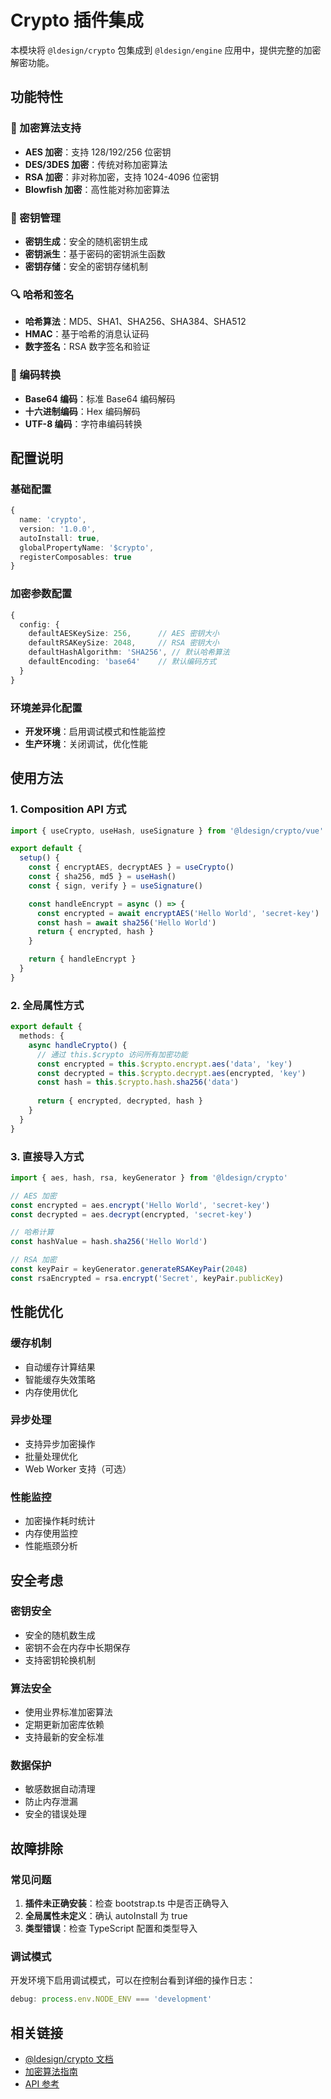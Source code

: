# Crypto 插件集成

本模块将 `@ldesign/crypto` 包集成到 `@ldesign/engine` 应用中，提供完整的加密解密功能。

## 功能特性

### 🔐 加密算法支持
- **AES 加密**：支持 128/192/256 位密钥
- **DES/3DES 加密**：传统对称加密算法
- **RSA 加密**：非对称加密，支持 1024-4096 位密钥
- **Blowfish 加密**：高性能对称加密算法

### 🔑 密钥管理
- **密钥生成**：安全的随机密钥生成
- **密钥派生**：基于密码的密钥派生函数
- **密钥存储**：安全的密钥存储机制

### 🔍 哈希和签名
- **哈希算法**：MD5、SHA1、SHA256、SHA384、SHA512
- **HMAC**：基于哈希的消息认证码
- **数字签名**：RSA 数字签名和验证

### 🔄 编码转换
- **Base64 编码**：标准 Base64 编码解码
- **十六进制编码**：Hex 编码解码
- **UTF-8 编码**：字符串编码转换

## 配置说明

### 基础配置
```typescript
{
  name: 'crypto',
  version: '1.0.0',
  autoInstall: true,
  globalPropertyName: '$crypto',
  registerComposables: true
}
```

### 加密参数配置
```typescript
{
  config: {
    defaultAESKeySize: 256,      // AES 密钥大小
    defaultRSAKeySize: 2048,     // RSA 密钥大小
    defaultHashAlgorithm: 'SHA256', // 默认哈希算法
    defaultEncoding: 'base64'    // 默认编码方式
  }
}
```

### 环境差异化配置
- **开发环境**：启用调试模式和性能监控
- **生产环境**：关闭调试，优化性能

## 使用方法

### 1. Composition API 方式
```typescript
import { useCrypto, useHash, useSignature } from '@ldesign/crypto/vue'

export default {
  setup() {
    const { encryptAES, decryptAES } = useCrypto()
    const { sha256, md5 } = useHash()
    const { sign, verify } = useSignature()

    const handleEncrypt = async () => {
      const encrypted = await encryptAES('Hello World', 'secret-key')
      const hash = await sha256('Hello World')
      return { encrypted, hash }
    }

    return { handleEncrypt }
  }
}
```

### 2. 全局属性方式
```typescript
export default {
  methods: {
    async handleCrypto() {
      // 通过 this.$crypto 访问所有加密功能
      const encrypted = this.$crypto.encrypt.aes('data', 'key')
      const decrypted = this.$crypto.decrypt.aes(encrypted, 'key')
      const hash = this.$crypto.hash.sha256('data')
      
      return { encrypted, decrypted, hash }
    }
  }
}
```

### 3. 直接导入方式
```typescript
import { aes, hash, rsa, keyGenerator } from '@ldesign/crypto'

// AES 加密
const encrypted = aes.encrypt('Hello World', 'secret-key')
const decrypted = aes.decrypt(encrypted, 'secret-key')

// 哈希计算
const hashValue = hash.sha256('Hello World')

// RSA 加密
const keyPair = keyGenerator.generateRSAKeyPair(2048)
const rsaEncrypted = rsa.encrypt('Secret', keyPair.publicKey)
```

## 性能优化

### 缓存机制
- 自动缓存计算结果
- 智能缓存失效策略
- 内存使用优化

### 异步处理
- 支持异步加密操作
- 批量处理优化
- Web Worker 支持（可选）

### 性能监控
- 加密操作耗时统计
- 内存使用监控
- 性能瓶颈分析

## 安全考虑

### 密钥安全
- 安全的随机数生成
- 密钥不会在内存中长期保存
- 支持密钥轮换机制

### 算法安全
- 使用业界标准加密算法
- 定期更新加密库依赖
- 支持最新的安全标准

### 数据保护
- 敏感数据自动清理
- 防止内存泄漏
- 安全的错误处理

## 故障排除

### 常见问题
1. **插件未正确安装**：检查 bootstrap.ts 中是否正确导入
2. **全局属性未定义**：确认 autoInstall 为 true
3. **类型错误**：检查 TypeScript 配置和类型导入

### 调试模式
开发环境下启用调试模式，可以在控制台看到详细的操作日志：
```typescript
debug: process.env.NODE_ENV === 'development'
```

## 相关链接
- [@ldesign/crypto 文档](../../packages/crypto/README.md)
- [加密算法指南](../../packages/crypto/docs/guide/)
- [API 参考](../../packages/crypto/docs/api/)
